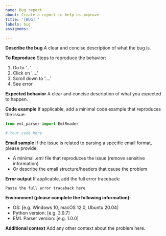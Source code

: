```yaml
---
name: Bug report
about: Create a report to help us improve
title: '[BUG] '
labels: bug
assignees: ''

---
```


**Describe the bug**
A clear and concise description of what the bug is.

**To Reproduce**
Steps to reproduce the behavior:
1. Go to '...'
2. Click on '....'
3. Scroll down to '....'
4. See error

**Expected behavior**
A clear and concise description of what you expected to happen.

**Code example**
If applicable, add a minimal code example that reproduces the issue:

```python
from eml_parser import EmlReader

# Your code here
```

**Email sample**
If the issue is related to parsing a specific email format, please provide:
- A minimal .eml file that reproduces the issue (remove sensitive information)
- Or describe the email structure/headers that cause the problem

**Error output**
If applicable, add the full error traceback:

```
Paste the full error traceback here
```

**Environment (please complete the following information):**
- OS: [e.g. Windows 10, macOS 12.0, Ubuntu 20.04]
- Python version: [e.g. 3.9.7]
- EML Parser version: [e.g. 1.0.0]

**Additional context**
Add any other context about the problem here. 